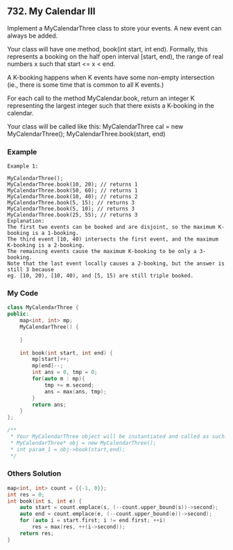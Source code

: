 ## 732. My Calendar III

Implement a MyCalendarThree class to store your events. A new event can always be added.

Your class will have one method, book(int start, int end). Formally, this represents a booking on the half open interval [start, end), the range of real numbers x such that start <= x < end.

A K-booking happens when K events have some non-empty intersection (ie., there is some time that is common to all K events.)

For each call to the method MyCalendar.book, return an integer K representing the largest integer such that there exists a K-booking in the calendar.

Your class will be called like this: MyCalendarThree cal = new MyCalendarThree(); MyCalendarThree.book(start, end)


### Example
```
Example 1:

MyCalendarThree();
MyCalendarThree.book(10, 20); // returns 1
MyCalendarThree.book(50, 60); // returns 1
MyCalendarThree.book(10, 40); // returns 2
MyCalendarThree.book(5, 15); // returns 3
MyCalendarThree.book(5, 10); // returns 3
MyCalendarThree.book(25, 55); // returns 3
Explanation: 
The first two events can be booked and are disjoint, so the maximum K-booking is a 1-booking.
The third event [10, 40) intersects the first event, and the maximum K-booking is a 2-booking.
The remaining events cause the maximum K-booking to be only a 3-booking.
Note that the last event locally causes a 2-booking, but the answer is still 3 because
eg. [10, 20), [10, 40), and [5, 15) are still triple booked.
```

### My Code
```c++
class MyCalendarThree {
public:
    map<int, int> mp;
    MyCalendarThree() {
        
    }
    
    int book(int start, int end) {
        mp[start]++;
        mp[end]--;
        int ans = 0, tmp = 0;
        for(auto m : mp){
            tmp += m.second;
            ans = max(ans, tmp);
        }
        return ans;
    }
};

/**
 * Your MyCalendarThree object will be instantiated and called as such:
 * MyCalendarThree* obj = new MyCalendarThree();
 * int param_1 = obj->book(start,end);
 */
```


### Others Solution
```c++
map<int, int> count = {{-1, 0}};
int res = 0;
int book(int s, int e) {
    auto start = count.emplace(s, (--count.upper_bound(s))->second);
    auto end = count.emplace(e, (--count.upper_bound(e))->second);
    for (auto i = start.first; i != end.first; ++i)
        res = max(res, ++(i->second));
    return res;
}
```

